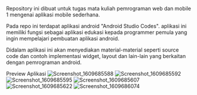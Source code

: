 Repository ini dibuat untuk tugas mata kuliah pemrograman web dan mobile 1 mengenai aplikasi mobile sederhana.

Pada repo ini terdapat aplikasi android "Android Studio Codes". aplikasi ini memiliki fungsi sebagai aplikasi edukasi kepada
programmer pemula yang ingin mempelajari pembuatan aplikasi android.

Didalam aplikasi ini akan menyediakan material-material seperti source code dan contoh implementasi widget, layout dan lain-lain yang berkaitan dengan pemrograman android.

Preview Aplikasi
![Screenshot_1609685588](https://user-images.githubusercontent.com/50009739/103481616-b6e67f80-4e0e-11eb-86b9-473a879649e4.png)
![Screenshot_1609685592](https://user-images.githubusercontent.com/50009739/103481619-c1a11480-4e0e-11eb-9bd1-2c4d9887f179.png)
![Screenshot_1609685595](https://user-images.githubusercontent.com/50009739/103481623-c5349b80-4e0e-11eb-94ae-da5c82929cd0.png)
![Screenshot_1609685607](https://user-images.githubusercontent.com/50009739/103481627-c960b900-4e0e-11eb-90c2-a2c909dcbd2c.png)
![Screenshot_1609685622](https://user-images.githubusercontent.com/50009739/103481628-cbc31300-4e0e-11eb-8bb4-0eed90c67fcb.png)
![Screenshot_1609686074](https://user-images.githubusercontent.com/50009739/103481693-412ee380-4e0f-11eb-8105-402c8b4e9758.png)
